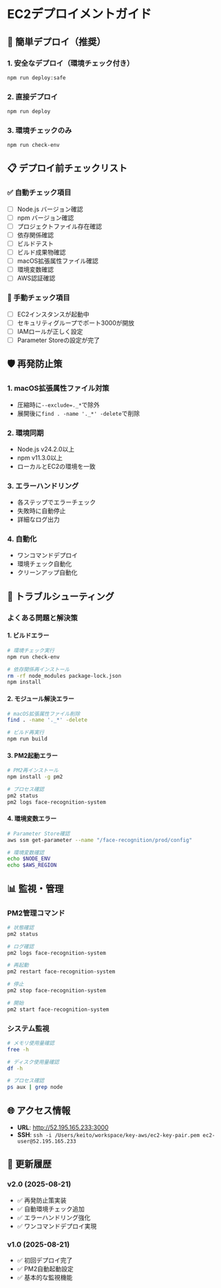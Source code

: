 # EC2デプロイメントガイド

## 🚀 簡単デプロイ（推奨）

### 1. 安全なデプロイ（環境チェック付き）
```bash
npm run deploy:safe
```

### 2. 直接デプロイ
```bash
npm run deploy
```

### 3. 環境チェックのみ
```bash
npm run check-env
```

## 📋 デプロイ前チェックリスト

### ✅ 自動チェック項目
- [ ] Node.js バージョン確認
- [ ] npm バージョン確認
- [ ] プロジェクトファイル存在確認
- [ ] 依存関係確認
- [ ] ビルドテスト
- [ ] ビルド成果物確認
- [ ] macOS拡張属性ファイル確認
- [ ] 環境変数確認
- [ ] AWS認証確認

### 🔧 手動チェック項目
- [ ] EC2インスタンスが起動中
- [ ] セキュリティグループでポート3000が開放
- [ ] IAMロールが正しく設定
- [ ] Parameter Storeの設定が完了

## 🛡️ 再発防止策

### 1. **macOS拡張属性ファイル対策**
- 圧縮時に`--exclude=._*`で除外
- 展開後に`find . -name '._*' -delete`で削除

### 2. **環境同期**
- Node.js v24.2.0以上
- npm v11.3.0以上
- ローカルとEC2の環境を一致

### 3. **エラーハンドリング**
- 各ステップでエラーチェック
- 失敗時に自動停止
- 詳細なログ出力

### 4. **自動化**
- ワンコマンドデプロイ
- 環境チェック自動化
- クリーンアップ自動化

## 🔧 トラブルシューティング

### よくある問題と解決策

#### 1. ビルドエラー
```bash
# 環境チェック実行
npm run check-env

# 依存関係再インストール
rm -rf node_modules package-lock.json
npm install
```

#### 2. モジュール解決エラー
```bash
# macOS拡張属性ファイル削除
find . -name '._*' -delete

# ビルド再実行
npm run build
```

#### 3. PM2起動エラー
```bash
# PM2再インストール
npm install -g pm2

# プロセス確認
pm2 status
pm2 logs face-recognition-system
```

#### 4. 環境変数エラー
```bash
# Parameter Store確認
aws ssm get-parameter --name "/face-recognition/prod/config"

# 環境変数確認
echo $NODE_ENV
echo $AWS_REGION
```

## 📊 監視・管理

### PM2管理コマンド
```bash
# 状態確認
pm2 status

# ログ確認
pm2 logs face-recognition-system

# 再起動
pm2 restart face-recognition-system

# 停止
pm2 stop face-recognition-system

# 開始
pm2 start face-recognition-system
```

### システム監視
```bash
# メモリ使用量確認
free -h

# ディスク使用量確認
df -h

# プロセス確認
ps aux | grep node
```

## 🌐 アクセス情報

- **URL**: http://52.195.165.233:3000
- **SSH**: `ssh -i /Users/keito/workspace/key-aws/ec2-key-pair.pem ec2-user@52.195.165.233`

## 📝 更新履歴

### v2.0 (2025-08-21)
- ✅ 再発防止策実装
- ✅ 自動環境チェック追加
- ✅ エラーハンドリング強化
- ✅ ワンコマンドデプロイ実現

### v1.0 (2025-08-21)
- ✅ 初回デプロイ完了
- ✅ PM2自動起動設定
- ✅ 基本的な監視機能 